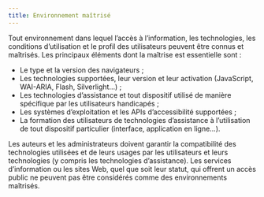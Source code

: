 ```yaml
---
title: Environnement maîtrisé
---
```


Tout environnement dans lequel l’accès à l’information, les technologies, les
conditions d’utilisation et le profil des utilisateurs peuvent être connus et
maîtrisés. Les principaux éléments dont la maîtrise est essentielle sont :

- Le type et la version des navigateurs ;
- Les technologies supportées, leur version et leur activation (JavaScript, WAI-ARIA, Flash, Silverlight…) ;
- Les technologies d’assistance et tout dispositif utilisé de manière spécifique par les utilisateurs handicapés ;
- Les systèmes d’exploitation et les APIs d’accessibilité supportées ;
- La formation des utilisateurs de technologies d’assistance à l’utilisation de tout dispositif particulier (interface, application en ligne…).

Les auteurs et les administrateurs doivent garantir la compatibilité des
technologies utilisées et de leurs usages par les utilisateurs et leurs
technologies (y compris les technologies d’assistance). Les services
d’information ou les sites Web, quel que soit leur statut, qui offrent un
accès public ne peuvent pas être considérés comme des environnements
maîtrisés.

